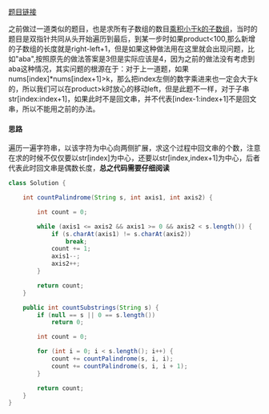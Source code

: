 [题目链接](https://leetcode-cn.com/problems/a7VOhD/)

之前做过一道类似的题目，也是求所有子数组的数目[乘积小于k的子数组](../第2章/9、乘积小于%20K%20的子数组.md)，当时的题目是双指针共同从头开始遍历到最后，到某一步时如果product<100,那么新增的子数组的长度就是right-left+1，但是如果这种做法用在这里就会出现问题，比如"aba",按照原先的做法答案是3但是实际应该是4，因为之前的做法没有考虑到aba这种情况，其实问题的根源在于：对于上一道题，如果nums[index]*nums[index+1]>k，那么把index左侧的数字乘进来也一定会大于k的，所以我们可以在product>k时放心的移动left，但是此题不一样，对于子串str[index:index+1]，如果此时不是回文串，并不代表[index-1:index+1]不是回文串，所以不能用之前的办法。

#### 思路
遍历一遍字符串，以该字符为中心向两侧扩展，求这个过程中回文串的个数，注意在求的时候不仅仅要以str[index]为中心，还要以str[index,index+1]为中心，后者代表此时回文串是偶数长度，**总之代码需要仔细阅读**
```java
class Solution {

    int countPalindrome(String s, int axis1, int axis2) {

        int count = 0;

        while (axis1 <= axis2 && axis1 >= 0 && axis2 < s.length()) {
            if (s.charAt(axis1) != s.charAt(axis2))
                break;
            count += 1;
            axis1--;
            axis2++;
        }

        return count;
    }

    public int countSubstrings(String s) {
        if (null == s || 0 == s.length())
            return 0;

        int count = 0;

        for (int i = 0; i < s.length(); i++) {
            count += countPalindrome(s, i, i);
            count += countPalindrome(s, i, i + 1);
        }

        return count;
    }
}
```